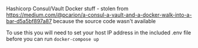 Hashicorp Consul/Vault Docker stuff - stolen from https://medium.com/@pcarion/a-consul-a-vault-and-a-docker-walk-into-a-bar-d5a5bf897a87 because the source code wasn't available

To use this you will need to set your host IP address in the included .env file before you can run `docker-compose up`
